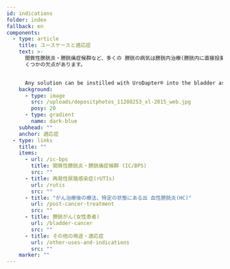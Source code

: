 ```yaml
---
id: indications
folder: index
fallback: en
components:
  - type: article
    title: ユースケースと適応症
    text: >-
      間質性膀胱炎・膀胱痛症候群など、多くの 膀胱の病気は膀胱内治療(膀胱内に直接投薬す る)が必要ですが、従来のカテーテル治療にはい
      くつかの欠点があります。 


      Any solution can be instilled with UroDapter® into the bladder assuming it has no adverse effect on the nearby tissues or organs. The device can be applied in the therapy of the following conditions:
    background:
      - type: image
        src: /uploads/depositphotos_11208253_xl-2015_web.jpg
        posy: 20
      - type: gradient
        name: dark-blue
    subhead: ""
    anchor: 適応症
  - type: links
    title: ""
    items:
      - url: /ic-bps
        title: 間質性膀胱炎・膀胱痛症候群 (IC/BPS)
        src: ""
      - title: 再発性尿路感染症(rUTIs)
        url: /rutis
        src: ""
      - title: "がん治療後の療法、特定の状態にある出 血性膀胱炎(HC)"
        url: /post-cancer-treatment
        src: ""
      - title: 膀胱がん(女性患者)
        url: /bladder-cancer
        src: ""
      - title: その他の用途・適応症
        url: /other-uses-and-indications
        src: ""
    marker: ""
---
```

